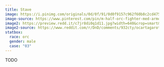```yaml
---
title: Stave
image: https://i.pinimg.com/originals/0d/0f/91/0d0f9157c962f60b8c2cd4751df1d990.png
image-source: https://www.pinterest.com/pin/m-half-orc-fighter-med-armor-bow-spear--852095191968542585/
image2: https://preview.redd.it/c7jr8di0q1d11.jpg?width=640&crop=smart&auto=webp&s=95970b1b8b8a9fed4addb75745f3fdba2233ee40
image2-source: https://www.reddit.com/r/DnD/comments/932cty/ocartagarotha_halforc_fighter_commission/
statbox:
  race: orc
  gender: male
  case: "03"
---
```


TODO
